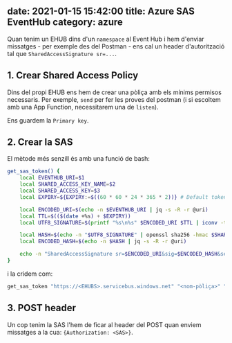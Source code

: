 date: 2021-01-15 15:42:00
title: Azure SAS EventHub
category: azure
----

Quan tenim un EHUB dins d'un `namespace` al Event Hub i hem d'enviar missatges - per exemple des del Postman - ens cal un header d'autorització tal que `SharedAccessSignature sr=...`.

## 1. Crear Shared Access Policy

Dins del propi EHUB ens hem de crear una pòliça amb els mínims permisos necessaris. Per exemple, `send` per fer les proves del postman (i si escoltem amb una App Function, necessitarem una de `listen`).

Ens guardem la `Primary key`.

## 2. Crear la SAS

El mètode més senzill és amb una funció de bash:

```bash
get_sas_token() {
    local EVENTHUB_URI=$1
    local SHARED_ACCESS_KEY_NAME=$2
    local SHARED_ACCESS_KEY=$3
    local EXPIRY=${EXPIRY:=$((60 * 60 * 24 * 365 * 2))} # Default token expiry is 1 day -> set 2 years

    local ENCODED_URI=$(echo -n $EVENTHUB_URI | jq -s -R -r @uri)
    local TTL=$(($(date +%s) + $EXPIRY))
    local UTF8_SIGNATURE=$(printf "%s\n%s" $ENCODED_URI $TTL | iconv -t utf8)

    local HASH=$(echo -n "$UTF8_SIGNATURE" | openssl sha256 -hmac $SHARED_ACCESS_KEY -binary | base64)
    local ENCODED_HASH=$(echo -n $HASH | jq -s -R -r @uri)

    echo -n "SharedAccessSignature sr=$ENCODED_URI&sig=$ENCODED_HASH&se=$TTL&skn=$SHARED_ACCESS_KEY_NAME"
}
```

i la cridem com:

```bash
get_sas_token "https://<EHUBS>.servicebus.windows.net" "<nom-pòliça>" "<Primary Key>"
```

## 3. POST header

Un cop tenim la SAS l'hem de ficar al header del POST quan enviem missatges a la cua: `{Authorization: <SAS>}`.
